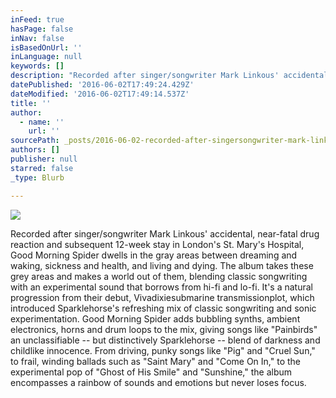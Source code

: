 ```yaml
---
inFeed: true
hasPage: false
inNav: false
isBasedOnUrl: ''
inLanguage: null
keywords: []
description: "Recorded after singer/songwriter Mark Linkous' accidental, near-fatal drug reaction and subsequent 12-week stay in London's St. Mary's Hospital, Good Morning Spider dwells in the gray areas between dreaming and waking, sickness and health, and living and dying. The album takes these grey areas and makes a world out of them, blending classic songwriting with an experimental sound that borrows from hi-fi and lo-fi. It's a natural progression from their debut, Vivadixiesubmarine transmissionplot, which introduced Sparklehorse's refreshing mix of classic songwriting and sonic experimentation. Good Morning Spider adds bubbling synths, ambient electronics, horns and drum loops to the mix, giving songs like \"Painbirds\" an unclassifiable -- but distinctively Sparklehorse -- blend of darkness and childlike innocence. From driving, punky songs like \"Pig\" and \"Cruel Sun,\" to frail, winding ballads such as \"Saint Mary\" and \"Come On In,\" to the experimental pop of \"Ghost of His Smile\" and \"Sunshine,\" the album encompasses a rainbow of sounds and emotions but never loses focus."
datePublished: '2016-06-02T17:49:24.429Z'
dateModified: '2016-06-02T17:49:14.537Z'
title: ''
author:
  - name: ''
    url: ''
sourcePath: _posts/2016-06-02-recorded-after-singersongwriter-mark-linkous-accidental-n.md
authors: []
publisher: null
starred: false
_type: Blurb

---
```

![](https://the-grid-user-content.s3-us-west-2.amazonaws.com/18dad872-7251-420a-ac17-28cb7c599ca7.jpg)

Recorded after singer/songwriter Mark Linkous' accidental, near-fatal drug reaction and subsequent 12-week stay in London's St. Mary's Hospital, Good Morning Spider dwells in the gray areas between dreaming and waking, sickness and health, and living and dying. The album takes these grey areas and makes a world out of them, blending classic songwriting with an experimental sound that borrows from hi-fi and lo-fi. It's a natural progression from their debut, Vivadixiesubmarine transmissionplot, which introduced Sparklehorse's refreshing mix of classic songwriting and sonic experimentation. Good Morning Spider adds bubbling synths, ambient electronics, horns and drum loops to the mix, giving songs like "Painbirds" an unclassifiable -- but distinctively Sparklehorse -- blend of darkness and childlike innocence. From driving, punky songs like "Pig" and "Cruel Sun," to frail, winding ballads such as "Saint Mary" and "Come On In," to the experimental pop of "Ghost of His Smile" and "Sunshine," the album encompasses a rainbow of sounds and emotions but never loses focus.